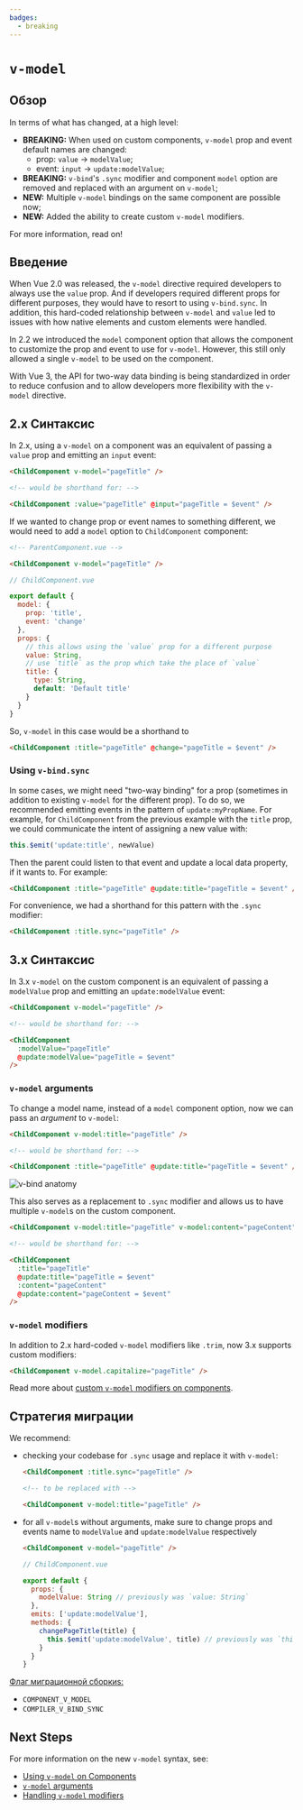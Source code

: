 ```yaml
---
badges:
  - breaking
---
```


# `v-model` <MigrationBadges :badges="$frontmatter.badges" />

## Обзор

In terms of what has changed, at a high level:

- **BREAKING:** When used on custom components, `v-model` prop and event default names are changed:
  - prop: `value` -> `modelValue`;
  - event: `input` -> `update:modelValue`;
- **BREAKING:** `v-bind`'s `.sync` modifier and component `model` option are removed and replaced with an argument on `v-model`;
- **NEW:** Multiple `v-model` bindings on the same component are possible now;
- **NEW:** Added the ability to create custom `v-model` modifiers.

For more information, read on!

## Введение

When Vue 2.0 was released, the `v-model` directive required developers to always use the `value` prop. And if developers required different props for different purposes, they would have to resort to using `v-bind.sync`. In addition, this hard-coded relationship between `v-model` and `value` led to issues with how native elements and custom elements were handled.

In 2.2 we introduced the `model` component option that allows the component to customize the prop and event to use for `v-model`. However, this still only allowed a single `v-model` to be used on the component.

With Vue 3, the API for two-way data binding is being standardized in order to reduce confusion and to allow developers more flexibility with the `v-model` directive.

## 2.x Синтаксис

In 2.x, using a `v-model` on a component was an equivalent of passing a `value` prop and emitting an `input` event:

```html
<ChildComponent v-model="pageTitle" />

<!-- would be shorthand for: -->

<ChildComponent :value="pageTitle" @input="pageTitle = $event" />
```

If we wanted to change prop or event names to something different, we would need to add a `model` option to `ChildComponent` component:

```html
<!-- ParentComponent.vue -->

<ChildComponent v-model="pageTitle" />
```

```js
// ChildComponent.vue

export default {
  model: {
    prop: 'title',
    event: 'change'
  },
  props: {
    // this allows using the `value` prop for a different purpose
    value: String,
    // use `title` as the prop which take the place of `value`
    title: {
      type: String,
      default: 'Default title'
    }
  }
}
```

So, `v-model` in this case would be a shorthand to

```html
<ChildComponent :title="pageTitle" @change="pageTitle = $event" />
```

### Using `v-bind.sync`

In some cases, we might need "two-way binding" for a prop (sometimes in addition to existing `v-model` for the different prop). To do so, we recommended emitting events in the pattern of `update:myPropName`. For example, for `ChildComponent` from the previous example with the `title` prop, we could communicate the intent of assigning a new value with:

```js
this.$emit('update:title', newValue)
```

Then the parent could listen to that event and update a local data property, if it wants to. For example:

```html
<ChildComponent :title="pageTitle" @update:title="pageTitle = $event" />
```

For convenience, we had a shorthand for this pattern with the `.sync` modifier:

```html
<ChildComponent :title.sync="pageTitle" />
```

## 3.x Синтаксис

In 3.x `v-model` on the custom component is an equivalent of passing a `modelValue` prop and emitting an `update:modelValue` event:

```html
<ChildComponent v-model="pageTitle" />

<!-- would be shorthand for: -->

<ChildComponent
  :modelValue="pageTitle"
  @update:modelValue="pageTitle = $event"
/>
```

### `v-model` arguments

To change a model name, instead of a `model` component option, now we can pass an _argument_ to `v-model`:

```html
<ChildComponent v-model:title="pageTitle" />

<!-- would be shorthand for: -->

<ChildComponent :title="pageTitle" @update:title="pageTitle = $event" />
```

![v-bind anatomy](/images/v-bind-instead-of-sync.png)

This also serves as a replacement to `.sync` modifier and allows us to have multiple `v-model`s on the custom component.

```html
<ChildComponent v-model:title="pageTitle" v-model:content="pageContent" />

<!-- would be shorthand for: -->

<ChildComponent
  :title="pageTitle"
  @update:title="pageTitle = $event"
  :content="pageContent"
  @update:content="pageContent = $event"
/>
```

### `v-model` modifiers

In addition to 2.x hard-coded `v-model` modifiers like `.trim`, now 3.x supports custom modifiers:

```html
<ChildComponent v-model.capitalize="pageTitle" />
```

Read more about [custom `v-model` modifiers on components](https://vuejs.org/guide/components/v-model.html#handling-v-model-modifiers).

## Стратегия миграции

We recommend:

- checking your codebase for `.sync` usage and replace it with `v-model`:

  ```html
  <ChildComponent :title.sync="pageTitle" />

  <!-- to be replaced with -->

  <ChildComponent v-model:title="pageTitle" />
  ```

- for all `v-model`s without arguments, make sure to change props and events name to `modelValue` and `update:modelValue` respectively

  ```html
  <ChildComponent v-model="pageTitle" />
  ```

  ```js
  // ChildComponent.vue

  export default {
    props: {
      modelValue: String // previously was `value: String`
    },
    emits: ['update:modelValue'],
    methods: {
      changePageTitle(title) {
        this.$emit('update:modelValue', title) // previously was `this.$emit('input', title)`
      }
    }
  }
  ```

[Флаг миграционной сборкиs:](../migration-build.html#compat-configuration)

- `COMPONENT_V_MODEL`
- `COMPILER_V_BIND_SYNC`

## Next Steps

For more information on the new `v-model` syntax, see:

- [Using `v-model` on Components](https://vuejs.org/guide/components/v-model.html)
- [`v-model` arguments](https://vuejs.org/guide/components/v-model.html#v-model-arguments)
- [Handling `v-model` modifiers](https://vuejs.org/guide/components/v-model.html#handling-v-model-modifiers)
